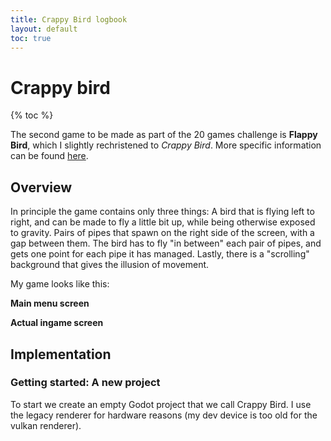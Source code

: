 ```yaml
---
title: Crappy Bird logbook
layout: default
toc: true
---
```


<h1>Crappy bird</h1> 

{% toc %}

The second game to be made as part of the 20 games challenge is **Flappy Bird**, which I slightly rechristened to *Crappy Bird*.
More specific information can be found [here](https://20_games_challenge.gitlab.io/games/flappy/).

<h2>Overview</h2>
In principle the game contains only three things:
A bird that is flying left to right, and can be made to fly a little bit up, while being otherwise exposed to gravity.
Pairs of pipes that spawn on the right side of the screen, with a gap between them. The bird has to fly "in between" each pair of pipes, and gets one point for each pipe it has managed.
Lastly, there is a "scrolling" background that gives the illusion of movement.

My game looks like this:

**Main menu screen**



**Actual ingame screen**


<h2> Implementation</h2>

<h3> Getting started: A new project</h3>
To start we create an empty Godot project that we call Crappy Bird. I use the legacy renderer for hardware reasons (my dev device is too old for the vulkan renderer).